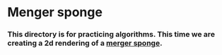 # Menger sponge

### This directory is for practicing algorithms. This time we are creating a 2d rendering of a [merger sponge](https://en.wikipedia.org/wiki/Menger_sponge).
